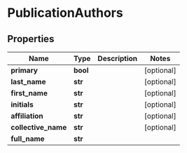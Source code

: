 # PublicationAuthors

## Properties
Name | Type | Description | Notes
------------ | ------------- | ------------- | -------------
**primary** | **bool** |  | [optional] 
**last_name** | **str** |  | [optional] 
**first_name** | **str** |  | [optional] 
**initials** | **str** |  | [optional] 
**affiliation** | **str** |  | [optional] 
**collective_name** | **str** |  | [optional] 
**full_name** | **str** |  | 



